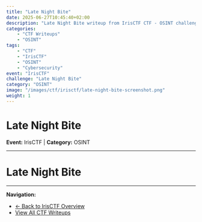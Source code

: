 ```yaml
---
title: "Late Night Bite"
date: 2025-06-27T10:45:40+02:00
description: "Late Night Bite writeup from IrisCTF CTF - OSINT challenge"
categories:
    - "CTF Writeups"
    - "OSINT"
tags:
    - "CTF"
    - "IrisCTF"
    - "OSINT"
    - "Cybersecurity"
event: "IrisCTF"
challenge: "Late Night Bite"
category: "OSINT"
image: "/images/ctf/irisctf/late-night-bite-screenshot.png"
weight: 1
---
```


# Late Night Bite

**Event:** IrisCTF | **Category:** OSINT

---




# Late Night Bite

---

**Navigation:**
- [← Back to IrisCTF Overview](/ctf/irisctf/)
- [View All CTF Writeups](/ctf/)
